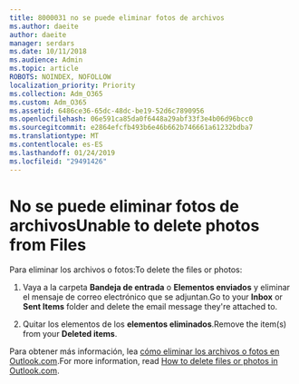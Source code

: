 ```yaml
---
title: 8000031 no se puede eliminar fotos de archivos
ms.author: daeite
author: daeite
manager: serdars
ms.date: 10/11/2018
ms.audience: Admin
ms.topic: article
ROBOTS: NOINDEX, NOFOLLOW
localization_priority: Priority
ms.collection: Adm_O365
ms.custom: Adm_O365
ms.assetid: 6486ce36-65dc-48dc-be19-52d6c7890956
ms.openlocfilehash: 06e591ca85da0f6448a29abf33f3e4b06d96bcc0
ms.sourcegitcommit: e2864efcfb493b6e46b662b746661a61232bdba7
ms.translationtype: MT
ms.contentlocale: es-ES
ms.lasthandoff: 01/24/2019
ms.locfileid: "29491426"
---
```

# <a name="unable-to-delete-photos-from-files"></a><span data-ttu-id="21d08-102">No se puede eliminar fotos de archivos</span><span class="sxs-lookup"><span data-stu-id="21d08-102">Unable to delete photos from Files</span></span>

<span data-ttu-id="21d08-103">Para eliminar los archivos o fotos:</span><span class="sxs-lookup"><span data-stu-id="21d08-103">To delete the files or photos:</span></span>
  
1. <span data-ttu-id="21d08-104">Vaya a la carpeta **Bandeja de entrada** o **Elementos enviados** y eliminar el mensaje de correo electrónico que se adjuntan.</span><span class="sxs-lookup"><span data-stu-id="21d08-104">Go to your **Inbox** or **Sent Items** folder and delete the email message they're attached to.</span></span> 
    
2. <span data-ttu-id="21d08-105">Quitar los elementos de los **elementos eliminados**.</span><span class="sxs-lookup"><span data-stu-id="21d08-105">Remove the item(s) from your **Deleted items**.</span></span> 
    
<span data-ttu-id="21d08-106">Para obtener más información, lea [cómo eliminar los archivos o fotos en Outlook.com](https://support.office.com/article/bae0531f-040f-4c42-90b9-786ca718c16d.aspx).</span><span class="sxs-lookup"><span data-stu-id="21d08-106">For more information, read [How to delete files or photos in Outlook.com](https://support.office.com/article/bae0531f-040f-4c42-90b9-786ca718c16d.aspx).</span></span>
  


